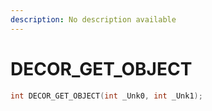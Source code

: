 ```yaml
---
description: No description available 
---
```


# DECOR_GET_OBJECT

```cpp
int DECOR_GET_OBJECT(int _Unk0, int _Unk1);
```